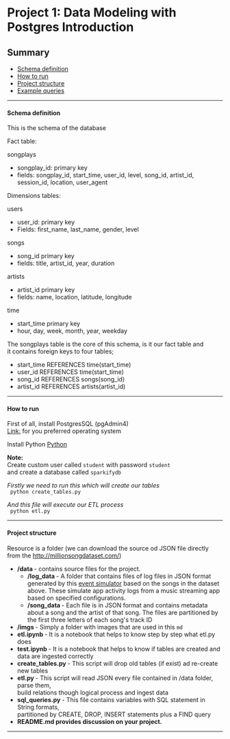 # Project 1: Data Modeling with Postgres Introduction  

## Summary
* [Schema definition](#Schema-definition)
* [How to run](#How-to-run)
* [Project structure](#Project-structure)
* [Example queries](#Example-queries)
--------------------------------------------


#### Schema definition
This is the schema of the database

Fact table: 

songplays
* songplay_id: primary key <br>
* fields: songplay_id, start_time, user_id, level, song_id, artist_id, session_id, location, user_agent<br>

Dimensions tables:

users
* user_id: primary key<br>
* Fields: first_name, last_name, gender, level <br>

songs
* song_id primary key<br>
* fields: title, artist_id, year, duration <br>

artists
* artist_id primary key<br>
* fields: name, location, latitude, longitude <br>

time
* start_time primary key<br>
* hour, day, week, month, year, weekday <br>


The songplays table is the core of this schema, is it our fact table and <br>
it contains foreign keys to four tables;
* start_time REFERENCES time(start_time)
* user_id REFERENCES time(start_time)
* song_id REFERENCES songs(song_id)
* artist_id REFERENCES artists(artist_id)

--------------------------------------------

#### How to run
First of all, install PostgresSQL (pgAdmin4) <br>
[Link:](https://www.postgresql.org/download/) for you preferred operating system <br>

Install Python [Python](https://www.python.org/downloads/) <br>

<b> Note: </b><br>
Create custom user called `student` with password `student`  <br>
and create a database called `sparkifydb`

<I> Firstly we need to run this which will create our tables </I> <br>
`` python create_tables.py`` <br>

<I> And this file will execute our ETL process </I> <br>
`` python etl.py`` <br>

----------------------------

#### Project structure
Resource is a folder (we can download the source od JSON file directly from the http://millionsongdataset.com/)

* <b> /data </b> - contains source files for the project. 
  * <b> /log_data </b> - A folder that contains files of log files in JSON format generated by this [event simulator](https://github.com/Interana/eventsim) based on the songs in the dataset above. These simulate app activity logs from a music streaming app based on specified configurations.
  * <b> /song_data </b> -  Each file is in JSON format and contains metadata about a song and the artist of that song. The files are partitioned by the first three letters of each song's track ID
* <b> /imgs </b> - Simply a folder with images that are used in this ``md``
* <b> etl.ipynb </b> - It is a notebook that helps to know step by step what etl.py does
* <b> test.ipynb </b> - It is a notebook that helps to know if tables are created and data are ingested correctly 
* <b> create_tables.py </b> - This script will drop old tables (if exist) ad re-create new tables
* <b> etl.py </b> - This script will read JSON every file contained in /data folder, parse them, <br> build relations though logical process and ingest data 
* <b> sql_queries.py </b> - This file contains variables with SQL statement in String formats, <br> partitioned by CREATE, DROP, INSERT statements plus a FIND query
* <b> README.md provides discussion on your project.

----------------------------

